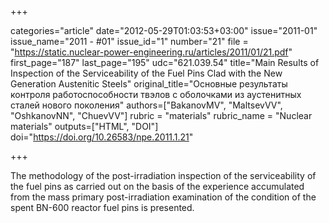 +++

categories="article"
date="2012-05-29T01:03:53+03:00"
issue="2011-01"
issue_name="2011 - #01"
issue_id="1"
number="21"
file = "https://static.nuclear-power-engineering.ru/articles/2011/01/21.pdf"
first_page="187"
last_page="195"
udc="621.039.54"
title="Main Results of Inspection of the Serviceability of the Fuel Pins Clad with the New Generation Austenitic Steels"
original_title="Основные результаты контроля работоспособности твэлов с оболочками из аустенитных сталей нового поколения"
authors=["BakanovMV", "MaltsevVV", "OshkanovNN", "ChuevVV"]
rubric = "materials"
rubric_name = "Nuclear materials"
outputs=["HTML", "DOI"]
doi="https://doi.org/10.26583/npe.2011.1.21"

+++

The methodology of the post-irradiation inspection of the serviceability of the fuel pins as carried out on the basis of the experience accumulated from the mass primary post-irradiation examination of the condition of the spent BN-600 reactor fuel pins is presented.
